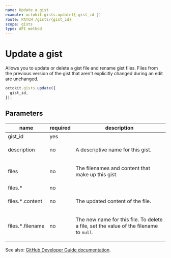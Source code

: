 ```yaml
---
name: Update a gist
example: octokit.gists.update({ gist_id })
route: PATCH /gists/{gist_id}
scope: gists
type: API method
---
```


# Update a gist

Allows you to update or delete a gist file and rename gist files. Files from the previous version of the gist that aren't explicitly changed during an edit are unchanged.

```js
octokit.gists.update({
  gist_id,
});
```

## Parameters

<table>
  <thead>
    <tr>
      <th>name</th>
      <th>required</th>
      <th>description</th>
    </tr>
  </thead>
  <tbody>
    <tr><td>gist_id</td><td>yes</td><td>

</td></tr>
<tr><td>description</td><td>no</td><td>

A descriptive name for this gist.

</td></tr>
<tr><td>files</td><td>no</td><td>

The filenames and content that make up this gist.

</td></tr>
<tr><td>files.*</td><td>no</td><td>

</td></tr>
<tr><td>files.*.content</td><td>no</td><td>

The updated content of the file.

</td></tr>
<tr><td>files.*.filename</td><td>no</td><td>

The new name for this file. To delete a file, set the value of the filename to `null`.

</td></tr>
  </tbody>
</table>

See also: [GitHub Developer Guide documentation](https://developer.github.com/v3/gists/#update-a-gist).
